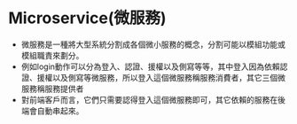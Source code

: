 # Microservice(微服務)
* 微服務是一種將大型系統分割成各個微小服務的概念，分割可能以模組功能或模組職責來劃分。
* 例如login動作可以分為登入、認證、援權以及側寫等等，其中登入因為依賴認證、援權以及側寫等微服務，所以登入這個微服務稱服務消費者，其它三個微服務稱服務提供者
* 對前端客戶而言，它們只需要認得登入這個微服務即可，其它依賴的服務在後端會自動串起來。
